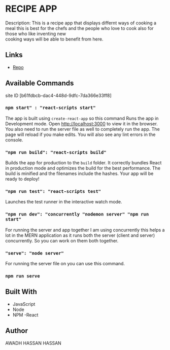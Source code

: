 # RECIPE  APP

Description:
This  is a recipe app that displays differnt ways of cooking a meal this is best for the chefs and the people who love to cook also for those who like inventing new  
cooking ways will be able to  benefit from here.

## Links

- [Repo]("order6677.github.io/react-procts/")



## Available Commands

 site ID [b61fdbcb-dac4-448d-9dfc-7da366e33ff8]

### `npm start" : "react-scripts start"`

The app is built using `create-react-app` so this command Runs the app in Development mode. Open [http://localhost:3000](http://localhost:3000) to view it in the browser. You also need to run the server file as well to completely run the app. The page will reload if you make edits.
You will also see any lint errors in the console.

### `"npm run build": "react-scripts build"`

Builds the app for production to the `build` folder. It correctly bundles React in production mode and optimizes the build for the best performance. The build is minified and the filenames include the hashes. Your app will be ready to deploy!

### `"npm run test": "react-scripts test"`

Launches the test runner in the interactive watch mode.

### `"npm run dev": "concurrently "nodemon server" "npm run start"`

For running the server and app together I am using concurrently this helps a lot in the MERN application as it runs both the server (client and server) concurrently. So you can work on them both together.

### `"serve": "node server"`

For running the server file on you can use this command.

### `npm run serve`

## Built With

- JavaScript
- Node
- NPM
-React


## Author

AWADH HASSAN HASSAN

